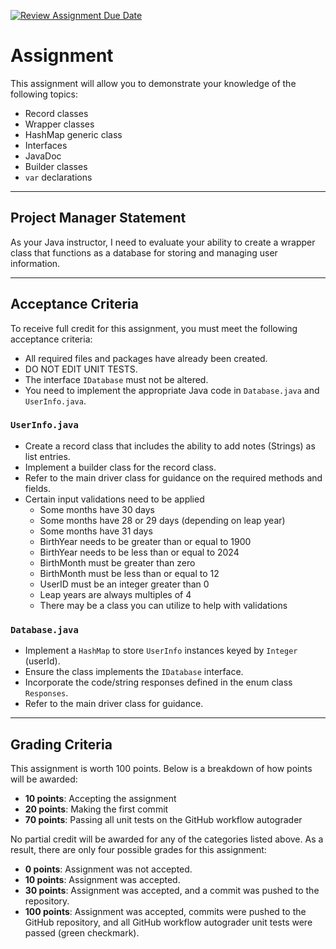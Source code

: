 [![Review Assignment Due Date](https://classroom.github.com/assets/deadline-readme-button-22041afd0340ce965d47ae6ef1cefeee28c7c493a6346c4f15d667ab976d596c.svg)](https://classroom.github.com/a/S7srhyG_)
# Assignment

This assignment will allow you to demonstrate your knowledge of the following topics:

* Record classes  
* Wrapper classes  
* HashMap generic class  
* Interfaces  
* JavaDoc  
* Builder classes  
* `var` declarations  

---

## Project Manager Statement

As your Java instructor, I need to evaluate your ability to create a wrapper class that functions as a database for storing and managing user information.

---

## Acceptance Criteria

To receive full credit for this assignment, you must meet the following acceptance criteria:

* All required files and packages have already been created.
* DO NOT EDIT UNIT TESTS.
* The interface `IDatabase` must not be altered.  
* You need to implement the appropriate Java code in `Database.java` and `UserInfo.java`.  

### `UserInfo.java`
* Create a record class that includes the ability to add notes (Strings) as list entries.  
* Implement a builder class for the record class.  
* Refer to the main driver class for guidance on the required methods and fields.
* Certain input validations need to be applied
  * Some months have 30 days
  * Some months have 28 or 29 days (depending on leap year)
  * Some months have 31 days
  * BirthYear needs to be greater than or equal to 1900
  * BirthYear needs to be less than or equal to 2024
  * BirthMonth must be greater than zero
  * BirthMonth must be less than or equal to 12
  * UserID must be an integer greater than 0
  * Leap years are always multiples of 4
  * There may be a class you can utilize to help with validations 

### `Database.java`
* Implement a `HashMap` to store `UserInfo` instances keyed by `Integer` (userId).  
* Ensure the class implements the `IDatabase` interface.  
* Incorporate the code/string responses defined in the enum class `Responses`.  
* Refer to the main driver class for guidance.

---

## Grading Criteria

This assignment is worth 100 points. Below is a breakdown of how points will be awarded:

* **10 points**: Accepting the assignment  
* **20 points**: Making the first commit  
* **70 points**: Passing all unit tests on the GitHub workflow autograder  

No partial credit will be awarded for any of the categories listed above. As a result, there are only four possible grades for this assignment:

* **0 points**: Assignment was not accepted.  
* **10 points**: Assignment was accepted.  
* **30 points**: Assignment was accepted, and a commit was pushed to the repository.  
* **100 points**: Assignment was accepted, commits were pushed to the GitHub repository, and all GitHub workflow autograder unit tests were passed (green checkmark).  
